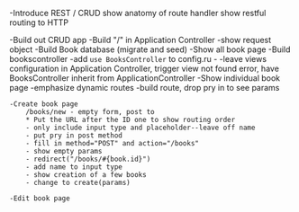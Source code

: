 -Introduce REST / CRUD
	show anatomy of route handler
	show restful routing to HTTP

-Build out CRUD app
	-Build "/" in Application Controller
		-show request object
	-Build Book database (migrate and seed)
	-Show all book page
		-Build bookscontroller
		-add `use BooksController` to config.ru
		-
		-leave views configuration in Application Controller, trigger view not found error, have BooksController inherit from ApplicationController
	-Show individual book page
		-emphasize dynamic routes
		-build route, drop pry in to see params

	-Create book page
		/books/new - empty form, post to 
		* Put the URL after the ID one to show routing order
		- only include input type and placeholder--leave off name
		- put pry in post method
		- fill in method="POST" and action="/books"
		- show empty params
		- redirect("/books/#{book.id}") 
		- add name to input type
		- show creation of a few books
		- change to create(params)
		
	-Edit book page

